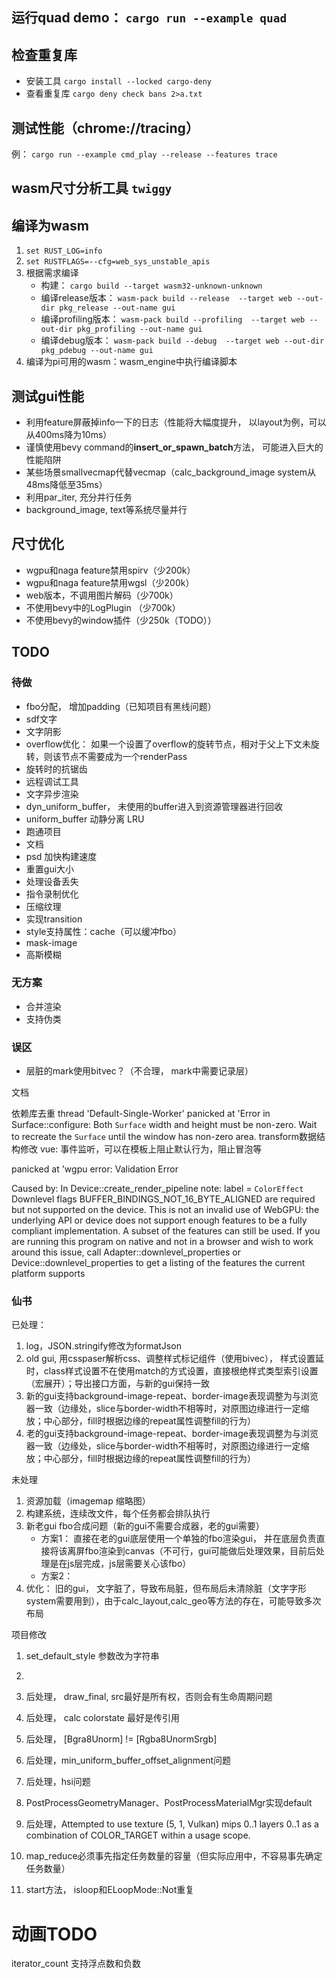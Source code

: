 ## 运行quad demo： `cargo run --example quad`

## 检查重复库 
* 安装工具 `cargo install --locked cargo-deny`
* 查看重复库 `cargo deny check bans 2>a.txt`

## 测试性能（chrome://tracing）
例： `cargo run --example cmd_play --release --features trace`

## wasm尺寸分析工具 `twiggy`

## 

## 编译为wasm

1. `set RUST_LOG=info`
2. `set RUSTFLAGS=--cfg=web_sys_unstable_apis`
3. 根据需求编译
    + 构建： `cargo build --target wasm32-unknown-unknown`
    + 编译release版本： `wasm-pack build --release  --target web --out-dir pkg_release --out-name gui`
	+ 编译profiling版本： `wasm-pack build --profiling  --target web --out-dir pkg_profiling --out-name gui`
	+ 编译debug版本： `wasm-pack build --debug  --target web --out-dir pkg_pdebug --out-name gui`
4. 编译为pi可用的wasm：wasm_engine中执行编译脚本



## 测试gui性能 
+ 利用feature屏蔽掉info一下的日志（性能将大幅度提升， 以layout为例，可以从400ms降为10ms）
+ 谨慎使用bevy command的**insert_or_spawn_batch**方法， 可能进入巨大的性能陷阱
+ 某些场景smallvecmap代替vecmap（calc_background_image system从48ms降低至35ms）
+ 利用par_iter, 充分并行任务
+ background_image, text等系统尽量并行

## 尺寸优化
+ wgpu和naga feature禁用spirv（少200k）
+ wgpu和naga feature禁用wgsl（少200k）
+ web版本，不调用图片解码（少700k）
+ 不使用bevy中的LogPlugin （少700k）
+ 不使用bevy的window插件（少250k（TODO））



## TODO
### 待做
+ fbo分配， 增加padding（已知项目有黑线问题）
+ sdf文字
+ 文字阴影
+ overflow优化： 如果一个设置了overflow的旋转节点，相对于父上下文未旋转，则该节点不需要成为一个renderPass
+ 旋转时的抗锯齿
+ 远程调试工具
+ 文字异步渲染
+ dyn_uniform_buffer， 未使用的buffer进入到资源管理器进行回收
+ uniform_buffer 动静分离 LRU
+ 跑通项目
+ 文档
+ psd 加快构建速度
+ 重置gui大小
+ 处理设备丢失
+ 指令录制优化
+ 压缩纹理
+ 实现transition
+ style支持属性：cache（可以缓冲fbo）
+ mask-image
+ 高斯模糊


### 无方案
+ 合并渲染
+ 支持伪类

### 误区
+ 层脏的mark使用bitvec？（不合理， mark中需要记录层）


文档

依赖库去重
thread 'Default-Single-Worker' panicked at 'Error in Surface::configure: Both `Surface` width and height must be non-zero. Wait to recreate the `Surface` until the window has non-zero area.
transform数据结构修改
vue: 事件监听，可以在模板上阻止默认行为，阻止冒泡等


panicked at 'wgpu error: Validation Error

Caused by:
    In Device::create_render_pipeline
      note: label = `ColorEffect`
    Downlevel flags BUFFER_BINDINGS_NOT_16_BYTE_ALIGNED are required but not supported on the device.
This is not an invalid use of WebGPU: the underlying API or device does not support enough features to be a fully compliant implementation. A subset of the features can still be used. If you are running this program on native and not in a browser and wish to work around this issue, call Adapter::downlevel_properties or Device::downlevel_properties to get a listing of the features the current platform supports


### 仙书

已处理：
1. log，JSON.stringify修改为formatJson
2. old gui, 用csspaser解析css、调整样式标记组件（使用bivec）， 样式设置延时，class样式设置不在使用match的方式设置，直接根绝样式类型索引设置（宏展开）；导出接口方面，与新的gui保持一致
3. 新的gui支持background-image-repeat、border-image表现调整为与浏览器一致（边缘处，slice与border-width不相等时，对原图边缘进行一定缩放；中心部分，fill时根据边缘的repeat属性调整fill的行为）
4. 老的gui支持background-image-repeat、border-image表现调整为与浏览器一致（边缘处，slice与border-width不相等时，对原图边缘进行一定缩放；中心部分，fill时根据边缘的repeat属性调整fill的行为）



未处理
1. 资源加载（imagemap 缩略图）
2. 构建系统，连续改文件，每个任务都会排队执行
3. 新老gui fbo合成问题（新的gui不需要合成器，老的gui需要） 
	+ 方案1： 直接在老的gui底层使用一个单独的fbo渲染gui， 并在底层负责直接将该离屏fbo渲染到canvas（不可行，gui可能做后处理效果，目前后处理是在js层完成，js层需要关心该fbo）
	+ 方案2： 
4. 优化： 旧的gui， 文字脏了，导致布局脏，但布局后未清除脏（文字字形system需要用到），由于calc_layout,calc_geo等方法的存在，可能导致多次布局

项目修改
1. set_default_style 参数改为字符串
2. 



3. 后处理， draw_final, src最好是所有权，否则会有生命周期问题
4. 后处理， calc colorstate 最好是传引用
5. 后处理， [Bgra8Unorm] != [Rgba8UnormSrgb]
6. 后处理，min_uniform_buffer_offset_alignment问题
7.  后处理，hsi问题
8.  PostProcessGeometryManager、PostProcessMaterialMgr实现default
9.  后处理，Attempted to use texture (5, 1, Vulkan) mips 0..1 layers 0..1 as a combination of COLOR_TARGET within a usage scope.
10. map_reduce必须事先指定任务数量的容量（但实际应用中，不容易事先确定任务数量）


11. start方法， isloop和ELoopMode::Not重复


# 动画TODO
iterator_count 支持浮点数和负数

